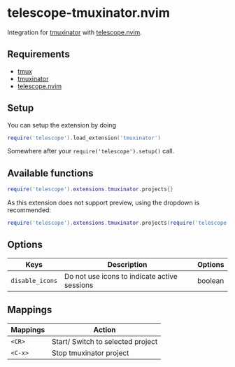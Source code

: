# telescope-tmuxinator.nvim
Integration for [tmuxinator](https://github.com/tmuxinator/tmuxinator) with [telescope.nvim](https://github.com/nvim-telescope/telescope.nvim).

## Requirements

- [tmux](https://github.com/tmuxinator/tmuxinator#tmux) 
- [tmuxinator](https://github.com/tmuxinator/tmuxinator) 
- [telescope.nvim](https://github.com/nvim-telescope/telescope.nvim)

## Setup

You can setup the extension by doing

```lua
require('telescope').load_extension('tmuxinator')
```

Somewhere after your `require('telescope').setup()` call.

## Available functions

```lua
require('telescope').extensions.tmuxinator.projects{}
```

As this extension does not support preview, using the dropdown is recommended:

```lua
require('telescope').extensions.tmuxinator.projects(require('telescope.themes').get_dropdown({}))
```

## Options

| Keys            | Description                                  | Options |
|-----------------|----------------------------------------------|---------|
| `disable_icons` | Do not use icons to indicate active sessions | boolean |

## Mappings

| Mappings       | Action                            |
|----------------|-----------------------------------|
| `<CR>`         | Start/ Switch to selected project |
| `<C-x>`        | Stop tmuxinator project           |

